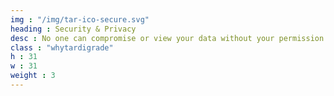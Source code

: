 ```yaml
---
img : "/img/tar-ico-secure.svg"
heading : Security & Privacy
desc : No one can compromise or view your data without your permission. Client-side AES-256-GCM encryption is standard on every file. 
class : "whytardigrade"
h : 31
w : 31
weight : 3
---
```

